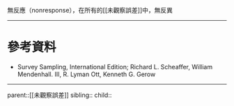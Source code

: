 無反應（nonresponse），在所有的[[未觀察誤差]]中，無反異

- - -
# 參考資料
- Survey Sampling, International Edition; Richard L. Scheaffer, William Mendenhall. III, R. Lyman Ott, Kenneth G. Gerow
- - -
parent::[[未觀察誤差]]
sibling::
child::